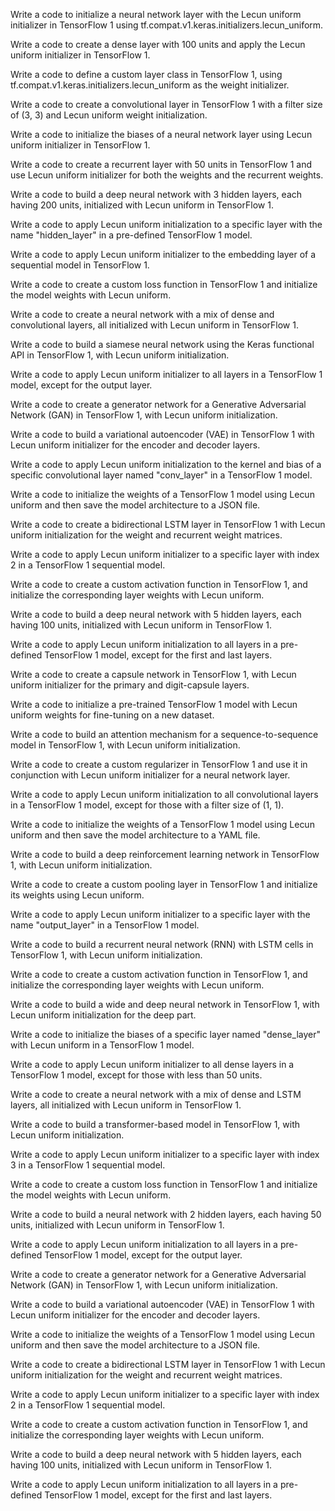 Write a code to initialize a neural network layer with the Lecun uniform initializer in TensorFlow 1 using tf.compat.v1.keras.initializers.lecun_uniform.

Write a code to create a dense layer with 100 units and apply the Lecun uniform initializer in TensorFlow 1.

Write a code to define a custom layer class in TensorFlow 1, using tf.compat.v1.keras.initializers.lecun_uniform as the weight initializer.

Write a code to create a convolutional layer in TensorFlow 1 with a filter size of (3, 3) and Lecun uniform weight initialization.

Write a code to initialize the biases of a neural network layer using Lecun uniform initializer in TensorFlow 1.

Write a code to create a recurrent layer with 50 units in TensorFlow 1 and use Lecun uniform initializer for both the weights and the recurrent weights.

Write a code to build a deep neural network with 3 hidden layers, each having 200 units, initialized with Lecun uniform in TensorFlow 1.

Write a code to apply Lecun uniform initialization to a specific layer with the name "hidden_layer" in a pre-defined TensorFlow 1 model.

Write a code to apply Lecun uniform initializer to the embedding layer of a sequential model in TensorFlow 1.

Write a code to create a custom loss function in TensorFlow 1 and initialize the model weights with Lecun uniform.

Write a code to create a neural network with a mix of dense and convolutional layers, all initialized with Lecun uniform in TensorFlow 1.

Write a code to build a siamese neural network using the Keras functional API in TensorFlow 1, with Lecun uniform initialization.

Write a code to apply Lecun uniform initializer to all layers in a TensorFlow 1 model, except for the output layer.

Write a code to create a generator network for a Generative Adversarial Network (GAN) in TensorFlow 1, with Lecun uniform initialization.

Write a code to build a variational autoencoder (VAE) in TensorFlow 1 with Lecun uniform initializer for the encoder and decoder layers.

Write a code to apply Lecun uniform initialization to the kernel and bias of a specific convolutional layer named "conv_layer" in a TensorFlow 1 model.

Write a code to initialize the weights of a TensorFlow 1 model using Lecun uniform and then save the model architecture to a JSON file.

Write a code to create a bidirectional LSTM layer in TensorFlow 1 with Lecun uniform initialization for the weight and recurrent weight matrices.

Write a code to apply Lecun uniform initializer to a specific layer with index 2 in a TensorFlow 1 sequential model.

Write a code to create a custom activation function in TensorFlow 1, and initialize the corresponding layer weights with Lecun uniform.

Write a code to build a deep neural network with 5 hidden layers, each having 100 units, initialized with Lecun uniform in TensorFlow 1.

Write a code to apply Lecun uniform initialization to all layers in a pre-defined TensorFlow 1 model, except for the first and last layers.

Write a code to create a capsule network in TensorFlow 1, with Lecun uniform initializer for the primary and digit-capsule layers.

Write a code to initialize a pre-trained TensorFlow 1 model with Lecun uniform weights for fine-tuning on a new dataset.

Write a code to build an attention mechanism for a sequence-to-sequence model in TensorFlow 1, with Lecun uniform initialization.

Write a code to create a custom regularizer in TensorFlow 1 and use it in conjunction with Lecun uniform initializer for a neural network layer.

Write a code to apply Lecun uniform initialization to all convolutional layers in a TensorFlow 1 model, except for those with a filter size of (1, 1).

Write a code to initialize the weights of a TensorFlow 1 model using Lecun uniform and then save the model architecture to a YAML file.

Write a code to build a deep reinforcement learning network in TensorFlow 1, with Lecun uniform initialization.

Write a code to create a custom pooling layer in TensorFlow 1 and initialize its weights using Lecun uniform.

Write a code to apply Lecun uniform initializer to a specific layer with the name "output_layer" in a TensorFlow 1 model.

Write a code to build a recurrent neural network (RNN) with LSTM cells in TensorFlow 1, with Lecun uniform initialization.

Write a code to create a custom activation function in TensorFlow 1, and initialize the corresponding layer weights with Lecun uniform.

Write a code to build a wide and deep neural network in TensorFlow 1, with Lecun uniform initialization for the deep part.

Write a code to initialize the biases of a specific layer named "dense_layer" with Lecun uniform in a TensorFlow 1 model.

Write a code to apply Lecun uniform initializer to all dense layers in a TensorFlow 1 model, except for those with less than 50 units.

Write a code to create a neural network with a mix of dense and LSTM layers, all initialized with Lecun uniform in TensorFlow 1.

Write a code to build a transformer-based model in TensorFlow 1, with Lecun uniform initialization.

Write a code to apply Lecun uniform initializer to a specific layer with index 3 in a TensorFlow 1 sequential model.

Write a code to create a custom loss function in TensorFlow 1 and initialize the model weights with Lecun uniform.

Write a code to build a neural network with 2 hidden layers, each having 50 units, initialized with Lecun uniform in TensorFlow 1.

Write a code to apply Lecun uniform initialization to all layers in a pre-defined TensorFlow 1 model, except for the output layer.

Write a code to create a generator network for a Generative Adversarial Network (GAN) in TensorFlow 1, with Lecun uniform initialization.

Write a code to build a variational autoencoder (VAE) in TensorFlow 1 with Lecun uniform initializer for the encoder and decoder layers.

Write a code to initialize the weights of a TensorFlow 1 model using Lecun uniform and then save the model architecture to a JSON file.

Write a code to create a bidirectional LSTM layer in TensorFlow 1 with Lecun uniform initialization for the weight and recurrent weight matrices.

Write a code to apply Lecun uniform initializer to a specific layer with index 2 in a TensorFlow 1 sequential model.

Write a code to create a custom activation function in TensorFlow 1, and initialize the corresponding layer weights with Lecun uniform.

Write a code to build a deep neural network with 5 hidden layers, each having 100 units, initialized with Lecun uniform in TensorFlow 1.

Write a code to apply Lecun uniform initialization to all layers in a pre-defined TensorFlow 1 model, except for the first and last layers.